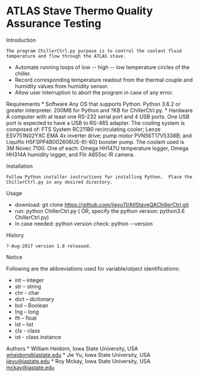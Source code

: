 #							                  ATLAS Stave Thermo Quality Assurance Testing

Introduction

	The program ChillerCtrl.py purpose is to control the coolant fluid temperature and flow through the ATLAS stave.  
  * Automate running loops of low -- high -- low temperature circles of the chiller.
  * Record corresponding temperature readout from the thermal couple and humidity values from humidity sensor.
  * Allow user interruption to abort the program in case of any error.

Requirements
	* Software
	Any OS that supports Python.  Python 3.6.2 or greater interpreter.  200MB for Python and ?KB for ChillerCtrl.py. 
	* Hardware
	A computer with at least one RS-232 serial port and 4 USB ports.  One USB port is expected to have a USB to RS-485 adapter.
	The cooling system is composed of: FTS System RC211B0 recirculating cooler; Lenze ESV751N02YXC EMA 4x inverter drive;
	pump motor PVN56T17V5338B; and Liquiflo H5FSPP4B002606US-8(-60) booster pump.  The coolant used is 3M Novec 7100. 
	One of each: Omega HH147U temperature logger, Omega HH314A humidity logger, and Flir A655sc IR camera.

Installation

	Follow Python installer instructions for installing Python.  Place the ChillerCtrl.py in any desired directory.
	
Usage
  * download: git clone https://github.com/jieyu11/AtlStaveQAChillerCtrl.git
  * run: python ChillerCtrl.py ( OR, specify the python version: python3.6 ChillerCtrl.py)
  * in case needed: python version check: python --version
	
History

	?-Aug-2017 version 1.0 released.

Notice
 
  Following are the abbreviations used for variable/object identifications:
  * int – integer
  * str – string
  * chr - char
  * dict – dictionary
  * bol – Boolean
  * lng – long
  * flt – float
  * lst – list
  * cls - class
  * ist - class instance


Authors
	* William Heidorn, Iowa State University,  USA  wheidorn@iastate.edu
	* Jie Yu, Iowa State University,  USA  jieyu@iastate.edu
	* Roy Mckay, Iowa State University, USA  mckay@iastate.edu
